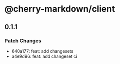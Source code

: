 # @cherry-markdown/client

## 0.1.1

### Patch Changes

- 640a177: feat: add changesets
- a4e9d96: feat: add changeset ci
